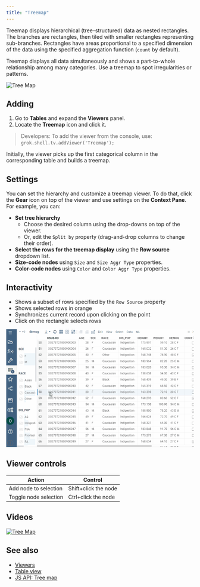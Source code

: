 ```yaml
---
title: "Treemap"
---
```


Treemap displays hierarchical (tree-structured) data as nested rectangles. The
branches are rectangles, then tiled with smaller rectangles representing
sub-branches. Rectangles have areas proportional to a specified dimension of the
data using the specified aggregation function (`count` by default).

Treemap displays all data simultaneously and shows a part-to-whole relationship
among many categories. Use a treemap to spot irregularities or patterns.

![Tree Map](../../uploads/viewers/tree-map.png "Tree Map")

## Adding

1. Go to **Tables** and expand the **Viewers** panel.
1. Locate the **Treemap** icon and click it.

> Developers: To add the viewer from the console, use:
`grok.shell.tv.addViewer('Treemap');`

Initially, the viewer picks up the first categorical column in the corresponding
table and builds a treemap.

## Settings

You can set the hierarchy and customize a treemap viewer. To do that, click the
**Gear** icon on top of the viewer and use settings on the **Context Pane**. For
example, you can:

* **Set tree hierarchy**
  * Choose the desired column using the drop-downs on top of the viewer.
  * Or, edit the `Split by` property (drag-and-drop columns to change their
    order).
* **Select the rows for the treemap display** using the **Row source** dropdown
  list.
* **Size-code nodes** using `Size` and `Size Aggr Type` properties.
* **Color-code nodes** using `Color` and `Color Aggr Type` properties.

## Interactivity

* Shows a subset of rows specified by the `Row Source` property
* Shows selected rows in orange
* Synchronizes current record upon clicking on the point
* Click on the rectangle selects rows

![Treemap](img/tree-map.gif)

## Viewer controls

|      Action                           |         Control             |
|-------------------------------------|-----------------------|
| Add node to selection           | Shift+click the node|
| Toggle node selection           | Ctrl+click the node |

## Videos

[![Tree Map](../../uploads/youtube/visualizations2.png "Open on Youtube")](https://www.youtube.com/watch?v=7MBXWzdC0-I&t=2544s)

## See also

* [Viewers](../viewers/viewers.md)
* [Table view](../../datagroknavigation/views/table-view.md)
* [JS API: Tree map](https://public.datagrok.ai/js/samples/ui/viewers/types/tree-map)
